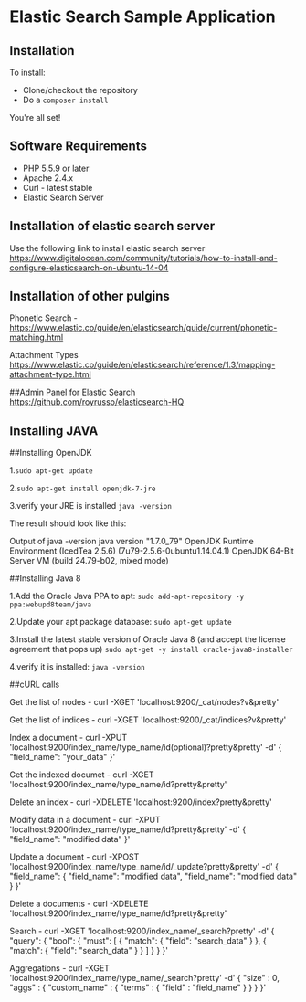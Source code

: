 # Elastic Search Sample Application

## Installation

To install:

* Clone/checkout the repository
* Do a `composer install`

You're all set!

## Software Requirements

* PHP 5.5.9 or later
* Apache 2.4.x
* Curl - latest stable
* Elastic Search Server

## Installation of elastic search server
Use the following link to install elastic search server
https://www.digitalocean.com/community/tutorials/how-to-install-and-configure-elasticsearch-on-ubuntu-14-04

## Installation of other pulgins
Phonetic Search - 
https://www.elastic.co/guide/en/elasticsearch/guide/current/phonetic-matching.html

Attachment Types 
https://www.elastic.co/guide/en/elasticsearch/reference/1.3/mapping-attachment-type.html

##Admin Panel for Elastic Search 
https://github.com/royrusso/elasticsearch-HQ

## Installing JAVA

##Installing OpenJDK

1.`sudo apt-get update`

2.`sudo apt-get install openjdk-7-jre`

3.verify your JRE is installed
	`java -version`

The result should look like this:

Output of java -version
java version "1.7.0_79"
OpenJDK Runtime Environment (IcedTea 2.5.6) (7u79-2.5.6-0ubuntu1.14.04.1)
OpenJDK 64-Bit Server VM (build 24.79-b02, mixed mode)

##Installing Java 8

1.Add the Oracle Java PPA to apt:
	`sudo add-apt-repository -y ppa:webupd8team/java`

2.Update your apt package database:
	`sudo apt-get update`

3.Install the latest stable version of Oracle Java 8 (and accept the license agreement that pops up)
    `sudo apt-get -y install oracle-java8-installer`

4.verify it is installed:
    `java -version`


##cURL calls

Get the list of nodes - curl -XGET 'localhost:9200/_cat/nodes?v&pretty'

Get the list of indices - curl -XGET 'localhost:9200/_cat/indices?v&pretty'

Index a document - curl -XPUT 'localhost:9200/index_name/type_name/id(optional)?pretty&pretty' -d'
{
  "field_name": "your_data"
}'

Get the indexed documet - curl -XGET 'localhost:9200/index_name/type_name/id?pretty&pretty'

Delete an index - curl -XDELETE 'localhost:9200/index?pretty&pretty'

Modify data in a document - curl -XPUT 'localhost:9200/index_name/type_name/id?pretty&pretty' -d'
{
  "field_name": "modified data"
}'

Update a document - curl -XPOST 'localhost:9200/index_name/type_name/id/_update?pretty&pretty' -d'
{
  "field_name": { "field_name": "modified data", "field_name": "modified data" }
}'

Delete a documents - curl -XDELETE 'localhost:9200/index_name/type_name/id?pretty&pretty'

Search - curl -XGET 'localhost:9200/index_name/_search?pretty' -d'
{
  "query": {
    "bool": {
      "must": [
        { "match": { "field": "search_data" } },
        { "match": { "field": "search_data" } }
      ]
    }
  }
}'

Aggregations - curl -XGET 'localhost:9200/index_name/type_name/_search?pretty' -d'
{
    "size" : 0,
    "aggs" : { 
        "custom_name" : { 
            "terms" : { 
              "field" : "field_name"
            }
        }
    }
}'









